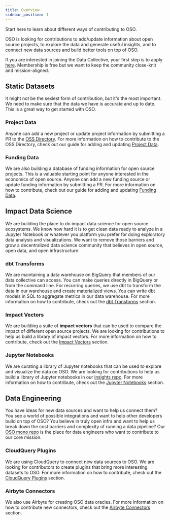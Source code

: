 ```yaml
---
title: Overview
sidebar_position: 1
---
```


Start here to learn about different ways of contributing to OSO.

OSO is looking for contributions to add/update information about open source projects, to explore the data and generate useful insights, and to connect new data sources and build better tools on top of OSO.

If you are interested in joining the Data Collective, your first step is to apply [here](https://www.opensource.observer/data-collective). Membership is free but we want to keep the community close-knit and mission-aligned.

## Static Datasets

It might not be the sexiest form of contribution, but it's the most important. We need to make sure that the data we have is accurate and up to date. This is a great way to get started with OSO.

### Project Data

Anyone can add a new project or update project information by submitting a PR to the [OSS Directory](https://github.com/opensource-observer/oss-directory). For more information on how to contribute to the OSS Directory, check out our guide for adding and updating [Project Data](./project-data).

### Funding Data

We are also building a database of funding information for open source projects. This is a valuable starting point for anyone interested in the economics of open source. Anyone can add a new funding source or update funding information by submitting a PR. For more information on how to contribute, check out our guide for adding and updating [Funding Data](./funding-data).

## Impact Data Science

We are building the place to do impact data science for open source ecosystems. We know how hard it is to get clean data ready to analyze in a Jupyter Notebook or whatever you platform you prefer for doing exploratory data analysis and visualizations. We want to remove those barriers and grow a decentralized data science community that believes in open source, open data, and open infrastructure.

### dbt Transforms

We are maintaining a data warehouse on BigQuery that members of our data collective can access. You can make queries directly in BigQuery or from the command line. For recurring queries, we use dbt to transform the data in our warehouse and create materialized views. You can write dbt models in SQL to aggregate metrics in our data warehouse. For more information on how to contribute, check out the [dbt Transforms](./dbt-transforms) section.

### Impact Vectors

We are building a suite of **impact vectors** that can be used to compare the impact of different open source projects. We are looking for contributions to help us build a library of impact vectors. For more information on how to contribute, check out the [Impact Vectors](./impact-vectors) section.

### Jupyter Notebooks

We are curating a library of Jupyter notebooks that can be used to explore and visualize the data on OSO. We are looking for contributions to help us build a library of Jupyter notebooks in our [insights repo](https://github.com/opensource-observer/insights). For more information on how to contribute, check out the [Jupyter Notebooks](./notebooks) section.

## Data Engineering

You have ideas for new data sources and want to help us connect them? You see a world of possible integrations and want to help other developers build on top of OSO? You believe in truly open infra and want to help us break down the cost barriers and complexity of running a data pipeline? Our [OSO mono repo](https://github.com/opensource-observer/oso) is the place for data engineers who want to contribute to our core mission.

### CloudQuery Plugins

We are using CloudQuery to connect new data sources to OSO. We are looking for contributors to create plugins that bring more interesting datasets to OSO. For more information on how to contribute, check out the [CloudQuery Plugins](./cloudquery-plugins) section.

### Airbyte Connectors

We also use Airbyte for creating OSO data oracles. For more information on how to contribute new connectors, check out the [Airbyte Connectors](./airbyte-connectors) section.

